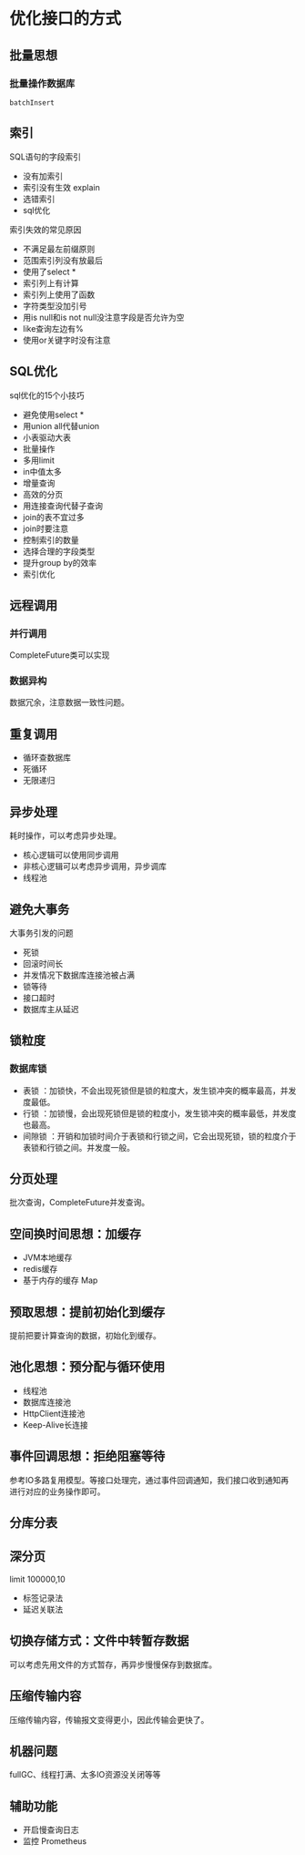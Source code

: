 # 优化接口的方式

## 批量思想

### 批量操作数据库

`batchInsert`

## 索引

SQL语句的字段索引

- 没有加索引
- 索引没有生效 explain
- 选错索引
- sql优化

索引失效的常见原因
- 不满足最左前缀原则
- 范围索引列没有放最后
- 使用了select *
- 索引列上有计算
- 索引列上使用了函数
- 字符类型没加引号
- 用is null和is not null没注意字段是否允许为空
- like查询左边有%
- 使用or关键字时没有注意

## SQL优化

sql优化的15个小技巧
- 避免使用select *
- 用union all代替union
- 小表驱动大表
- 批量操作
- 多用limit
- in中值太多
- 增量查询
- 高效的分页
- 用连接查询代替子查询
- join的表不宜过多
- join时要注意
- 控制索引的数量
- 选择合理的字段类型
- 提升group by的效率
- 索引优化

## 远程调用

### 并行调用

CompleteFuture类可以实现

### 数据异构

数据冗余，注意数据一致性问题。

## 重复调用

- 循环查数据库
- 死循环
- 无限递归

## 异步处理

耗时操作，可以考虑异步处理。

- 核心逻辑可以使用同步调用
- 非核心逻辑可以考虑异步调用，异步调库
- 线程池


## 避免大事务

大事务引发的问题
- 死锁
- 回滚时间长
- 并发情况下数据库连接池被占满
- 锁等待
- 接口超时
- 数据库主从延迟

## 锁粒度

### 数据库锁

- 表锁 ：加锁快，不会出现死锁但是锁的粒度大，发生锁冲突的概率最高，并发度最低。
- 行锁 ：加锁慢，会出现死锁但是锁的粒度小，发生锁冲突的概率最低，并发度也最高。
- 间隙锁 ：开销和加锁时间介于表锁和行锁之间，它会出现死锁，锁的粒度介于表锁和行锁之间。并发度一般。

## 分页处理

批次查询，CompleteFuture并发查询。

## 空间换时间思想：加缓存

- JVM本地缓存
- redis缓存
- 基于内存的缓存 Map

## 预取思想：提前初始化到缓存

提前把要计算查询的数据，初始化到缓存。

## 池化思想：预分配与循环使用
- 线程池
- 数据库连接池
- HttpClient连接池
- Keep-Alive长连接

## 事件回调思想：拒绝阻塞等待

参考IO多路复用模型。等接口处理完，通过事件回调通知，我们接口收到通知再进行对应的业务操作即可。

## 分库分表

## 深分页

limit 100000,10

- 标签记录法
- 延迟关联法

## 切换存储方式：文件中转暂存数据

可以考虑先用文件的方式暂存，再异步慢慢保存到数据库。        

## 压缩传输内容

压缩传输内容，传输报文变得更小，因此传输会更快了。

## 机器问题

fullGC、线程打满、太多IO资源没关闭等等

## 辅助功能

- 开启慢查询日志
- 监控 Prometheus

